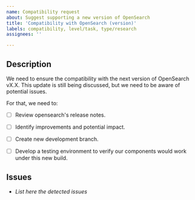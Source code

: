```yaml
---
name: Compatibility request
about: Suggest supporting a new version of OpenSearch
title: 'Compatibility with OpenSearch (version)'
labels: compatibility, level/task, type/research
assignees: ''

---
```


## Description
We need to ensure the compatibility with the next version of OpenSearch vX.X.
This update is still being discussed, but we need to be aware of potential issues.

For that, we need to:

- [ ] Review opensearch's release notes.
- [ ] Identify improvements and potential impact.
- [ ] Create new development branch.
- [ ] Develop a testing environment to verify our components would work under this new build.


## Issues
-  _List here the detected issues_